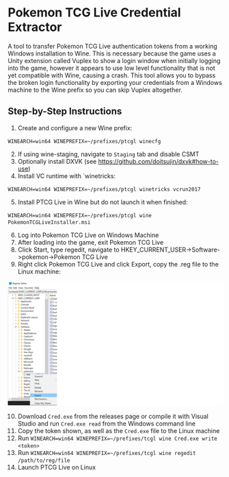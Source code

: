 # Pokemon TCG Live Credential Extractor
A tool to transfer Pokemon TCG Live authentication tokens from a working Windows installation to Wine. This is necessary because the game uses a Unity extension called Vuplex to show a login window 
when initially logging into the game, however it appears to use low level functionality that is not yet compatible with Wine, causing a crash. This tool allows you to bypass the broken login functionality
by exporting your credentials from a Windows machine to the Wine prefix so you can skip Vuplex altogether.

## Step-by-Step Instructions
1. Create and configure a new Wine prefix:

```
WINEARCH=win64 WINEPREFIX=~/prefixes/ptcgl winecfg
```

2. If using wine-staging, navigate to `Staging` tab and disable CSMT
3. Optionally install DXVK (see https://github.com/doitsujin/dxvk#how-to-use)
4. Install VC runtime with `winetricks:

```
WINEARCH=win64 WINEPREFIX=~/prefixes/ptcgl winetricks vcrun2017
```

5. Install PTCG Live in Wine but do not launch it when finished:

```
WINEARCH=win64 WINEPREFIX=~/prefixes/ptcgl wine PokemonTCGLiveInstaller.msi
```

6. Log into Pokemon TCG Live on Windows Machine
7. After loading into the game, exit Pokemon TCG Live
8. Click Start, type regedit, navigate to HKEY_CURRENT_USER->Software->pokemon->Pokemon TCG Live
9. Right click Pokemon TCG Live and click Export, copy the .reg file to the Linux machine:

![Reg Key](regkey_export.png)

10. Download `Cred.exe` from the releases page or compile it with Visual Studio and run `Cred.exe read` from the Windows command line
11. Copy the token shown, as well as the `Cred.exe` file to the Linux machine
12. Run `WINEARCH=win64 WINEPREFIX=~/prefixes/tcgl wine Cred.exe write <token>`
13. Run `WINEARCH=win64 WINEPREFIX=~/prefixes/tcgl wine regedit /path/to/reg/file`
14. Launch PTCG Live on Linux